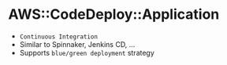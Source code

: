 # AWS::CodeDeploy::Application

- `Continuous Integration`
- Similar to Spinnaker, Jenkins CD, ...
- Supports `blue/green deployment` strategy
